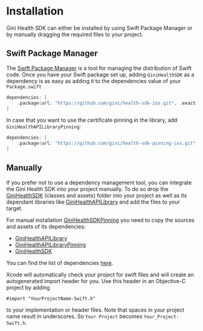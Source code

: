 Installation
=============================

Gini Health SDK can either be installed by using Swift Package Manager or by manually dragging the required files to your project.

## Swift Package Manager

The [Swift Package Manager](https://swift.org/package-manager/)  is a tool for managing the distribution of Swift code.
Once you have your Swift package set up, adding `GiniHealthSDK` as a dependency is as easy as adding it to the dependencies value of your `Package.swift`

```swift
dependencies: [
    .package(url: "https://github.com/gini/health-sdk-ios.git", .exact("3.0.2"))
]
```

In case that you want to use the certificate pinning in the library, add `GiniHealthAPILibraryPinning`:
```swift
dependencies: [
    .package(url: "https://github.com/gini/health-sdk-pinning-ios.git", .exact("3.0.2"))
]
```

## Manually

If you prefer not to use a dependency management tool, you can integrate the Gini Health SDK into your project manually.
To do so drop the [GiniHealthSDK](https://github.com/gini/gini-mobile-ios/tree/main/HealthSDK/GiniHealthSDK) (classes and assets) folder into your project as well as its dependant libraries like [GiniHealthAPILibrary](https://github.com/gini/gini-mobile-ios/tree/main/HealthAPILibrary/GiniHealthAPILibrary) and add the files to your target.

For manual installation [GiniHealthSDKPinning](https://github.com/gini/gini-mobile-ios/tree/main/HealthSDK/GiniHealthSDKPinning) you need to copy the sources and assets of its dependencies:
 - [GiniHealthAPILibrary](https://github.com/gini/gini-mobile-ios/tree/main/HealthAPILibrary/GiniHealthAPILibrary)
 - [GiniHealthAPILibraryPinning](https://github.com/gini/gini-mobile-ios/tree/main/HealthAPILibrary/GiniHealthAPILibraryPinning)
 - [GiniHealthSDK](https://github.com/gini/gini-mobile-ios/tree/main/HealthSDK/GiniHealthSDK)

You can find the list of dependencies [here](https://github.com/gini/gini-mobile-ios/blob/main/HealthSDK/GiniHealthSDKPinning/Package.swift).

Xcode will automatically check your project for swift files and will create an autogenerated import header for you.
Use this header in an Objective-C project by adding

```Obj-C
#import "YourProjectName-Swift.h"
```

to your implementation or header files. Note that spaces in your project name result in underscores. So `Your Project` becomes `Your_Project-Swift.h`.
